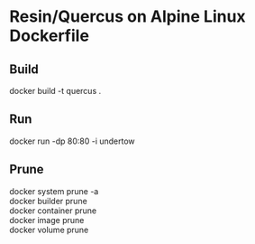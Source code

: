 # Resin/Quercus on Alpine Linux Dockerfile
## Build
docker build -t quercus .
## Run
docker run -dp 80:80 -i undertow
## Prune
docker system prune -a  
docker builder prune  
docker container prune  
docker image prune  
docker volume prune
